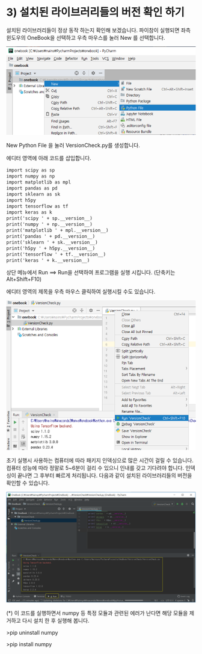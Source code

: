 # 3\)	설치된 라이브러리들의 버전 확인 하기


  
설치된 라이브러리들이 정상 동작 하는지 확인해 보겠습니다. 파이참이 실행되면 좌측 윈도우의 OneBook을 선택하고 우측 마우스를 눌러 New 를 선택합니다.

![](../../../.gitbook/assets/215310.png)

New Python File 을 눌러 VersionCheck.py를 생성합니다.

에디터 영역에 아래 코드를 삽입합니다.

```text
import scipy as sp
import numpy as np
import matplotlib as mpl
import pandas as pd
import sklearn as sk
import h5py
import tensorflow as tf
import keras as k
print('scipy ' + sp.__version__)
print('numpy ' + np.__version__)
print('matplotlib ' + mpl.__version__)
print('pandas ' + pd.__version__)
print('sklearn ' + sk.__version__)
print('h5py ' + h5py.__version__)
print('tensorflow ' + tf.__version__)
print('keras ' + k.__version__)
```

상단 메뉴에서 Run ==&gt; Run을 선택하여 프로그램을 실행 시킵니다. \(단축키는 Alt+Shift+F10\)

에디터 영역의 제목을 우측 마우스 클릭하여 실행시킬 수도 있습니다.

![](../../../.gitbook/assets/215311.png)

초기 실행시 사용하는 컴퓨터에 따라 패키지 인덱싱으로 많은 시간이 걸릴 수 있습니다. 컴퓨터 성능에 따라 정말로 5~6분이 걸리 수 있으니 인내를 갖고 기다려야 합니다. 인덱싱이 끝나면 그 후부터 빠르게 처리됩니다. 다음과 같이 설치된 라이브러리들의 버전을 확인할 수 있습니다.

![](../../../.gitbook/assets/21527.png)

\(\*\) 이 코드를 실행하면서 numpy 등 특정 모듈과 관련된 에러가 난다면 해당 모듈을 제거하고 다시 설치 한 후 실행해 봅니다.

&gt;pip uninstall numpy

&gt;pip install numpy

